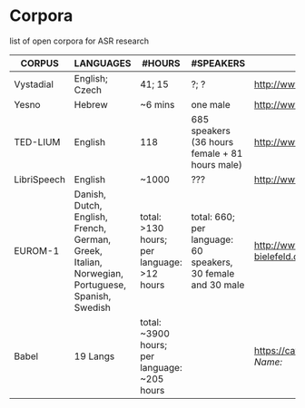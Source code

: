 # Corpora
list of open corpora for ASR research

| CORPUS  	| LANGUAGES | #HOURS  | #SPEAKERS |   URL	|
|---	|---	|---  |---	|---	|
|Vystadial	| English; Czech |  41; 15  |  ?; ?     | <http://www.openslr.org/6/> |
| Yesno     |Hebrew          | ~6 mins  | one male    | <http://www.openslr.org/1/> |
|TED-LIUM   |English         | 118      | 685 speakers (36 hours female + 81 hours male)|<http://www.openslr.org/7/>|
|LibriSpeech   |English         | ~1000      | ??? |<http://www.openslr.org/12/>|
|EUROM-1   | Danish, Dutch, English, French, German, Greek, Italian, Norwegian, Portuguese, Spanish, Swedish         | total: >130 hours; per language: >12 hours      | total: 660; per language: 60 speakers, 30 female and 30 male | <http://wwwhomes.uni-bielefeld.de/gibbon/Handbooks/gibbon_handbook_1997/node575.html> |
|Babel   |  19 Langs | total: ~3900 hours; per language: ~205 hours  | | <https://catalog.ldc.upenn.edu/search>, enter *babel* under *Publication Name:* | LDC Non-member <https://www.ldc.upenn.edu/sites/www.ldc.upenn.edu/files/iarpa-babel-lithuanian-nm-user-agreement.pdf>; LDC Member For-Profit ($27,500/year) <https://www.ldc.upenn.edu/sites/www.ldc.upenn.edu/files/iarpa-babel-lithuanian-fp-user-agreement.pdf>; LDC Member Non-for-profit ($3,850/year) <https://www.ldc.upenn.edu/sites/www.ldc.upenn.edu/files/iarpa-babel-lithuanian-nfp-user-agreement.pdf>|
